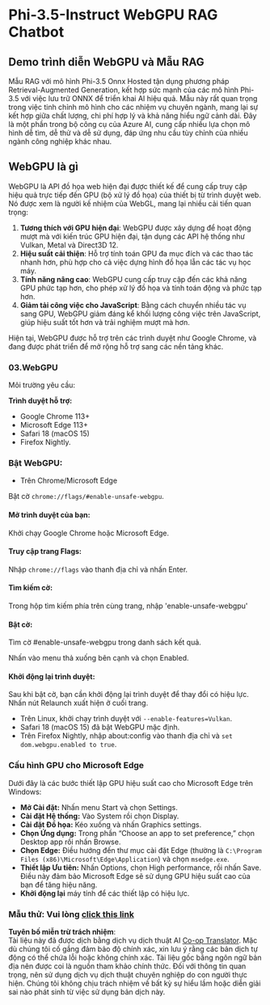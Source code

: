 <!--
CO_OP_TRANSLATOR_METADATA:
{
  "original_hash": "b62864faf628eb07f5231d4885555198",
  "translation_date": "2025-05-09T18:58:57+00:00",
  "source_file": "md/02.Application/01.TextAndChat/Phi3/WebGPUWithPhi35Readme.md",
  "language_code": "vi"
}
-->
# Phi-3.5-Instruct WebGPU RAG Chatbot

## Demo trình diễn WebGPU và Mẫu RAG

Mẫu RAG với mô hình Phi-3.5 Onnx Hosted tận dụng phương pháp Retrieval-Augmented Generation, kết hợp sức mạnh của các mô hình Phi-3.5 với việc lưu trữ ONNX để triển khai AI hiệu quả. Mẫu này rất quan trọng trong việc tinh chỉnh mô hình cho các nhiệm vụ chuyên ngành, mang lại sự kết hợp giữa chất lượng, chi phí hợp lý và khả năng hiểu ngữ cảnh dài. Đây là một phần trong bộ công cụ của Azure AI, cung cấp nhiều lựa chọn mô hình dễ tìm, dễ thử và dễ sử dụng, đáp ứng nhu cầu tùy chỉnh của nhiều ngành công nghiệp khác nhau.

## WebGPU là gì  
WebGPU là API đồ họa web hiện đại được thiết kế để cung cấp truy cập hiệu quả trực tiếp đến GPU (bộ xử lý đồ họa) của thiết bị từ trình duyệt web. Nó được xem là người kế nhiệm của WebGL, mang lại nhiều cải tiến quan trọng:

1. **Tương thích với GPU hiện đại**: WebGPU được xây dựng để hoạt động mượt mà với kiến trúc GPU hiện đại, tận dụng các API hệ thống như Vulkan, Metal và Direct3D 12.
2. **Hiệu suất cải thiện**: Hỗ trợ tính toán GPU đa mục đích và các thao tác nhanh hơn, phù hợp cho cả việc dựng hình đồ họa lẫn các tác vụ học máy.
3. **Tính năng nâng cao**: WebGPU cung cấp truy cập đến các khả năng GPU phức tạp hơn, cho phép xử lý đồ họa và tính toán động và phức tạp hơn.
4. **Giảm tải công việc cho JavaScript**: Bằng cách chuyển nhiều tác vụ sang GPU, WebGPU giảm đáng kể khối lượng công việc trên JavaScript, giúp hiệu suất tốt hơn và trải nghiệm mượt mà hơn.

Hiện tại, WebGPU được hỗ trợ trên các trình duyệt như Google Chrome, và đang được phát triển để mở rộng hỗ trợ sang các nền tảng khác.

### 03.WebGPU  
Môi trường yêu cầu:

**Trình duyệt hỗ trợ:**  
- Google Chrome 113+  
- Microsoft Edge 113+  
- Safari 18 (macOS 15)  
- Firefox Nightly.

### Bật WebGPU:

- Trên Chrome/Microsoft Edge  

Bật cờ `chrome://flags/#enable-unsafe-webgpu`.

#### Mở trình duyệt của bạn:  
Khởi chạy Google Chrome hoặc Microsoft Edge.

#### Truy cập trang Flags:  
Nhập `chrome://flags` vào thanh địa chỉ và nhấn Enter.

#### Tìm kiếm cờ:  
Trong hộp tìm kiếm phía trên cùng trang, nhập 'enable-unsafe-webgpu'

#### Bật cờ:  
Tìm cờ #enable-unsafe-webgpu trong danh sách kết quả.

Nhấn vào menu thả xuống bên cạnh và chọn Enabled.

#### Khởi động lại trình duyệt:  

Sau khi bật cờ, bạn cần khởi động lại trình duyệt để thay đổi có hiệu lực. Nhấn nút Relaunch xuất hiện ở cuối trang.

- Trên Linux, khởi chạy trình duyệt với `--enable-features=Vulkan`.  
- Safari 18 (macOS 15) đã bật WebGPU mặc định.  
- Trên Firefox Nightly, nhập about:config vào thanh địa chỉ và `set dom.webgpu.enabled to true`.

### Cấu hình GPU cho Microsoft Edge  

Dưới đây là các bước thiết lập GPU hiệu suất cao cho Microsoft Edge trên Windows:

- **Mở Cài đặt:** Nhấn menu Start và chọn Settings.  
- **Cài đặt Hệ thống:** Vào System rồi chọn Display.  
- **Cài đặt Đồ họa:** Kéo xuống và nhấn Graphics settings.  
- **Chọn Ứng dụng:** Trong phần “Choose an app to set preference,” chọn Desktop app rồi nhấn Browse.  
- **Chọn Edge:** Điều hướng đến thư mục cài đặt Edge (thường là `C:\Program Files (x86)\Microsoft\Edge\Application`) và chọn `msedge.exe`.  
- **Thiết lập Ưu tiên:** Nhấn Options, chọn High performance, rồi nhấn Save.  
Điều này đảm bảo Microsoft Edge sẽ sử dụng GPU hiệu suất cao của bạn để tăng hiệu năng.  
- **Khởi động lại** máy tính để các thiết lập có hiệu lực.

### Mẫu thử: Vui lòng [click this link](https://github.com/microsoft/aitour-exploring-cutting-edge-models/tree/main/src/02.ONNXRuntime/01.WebGPUChatRAG)

**Tuyên bố miễn trừ trách nhiệm**:  
Tài liệu này đã được dịch bằng dịch vụ dịch thuật AI [Co-op Translator](https://github.com/Azure/co-op-translator). Mặc dù chúng tôi cố gắng đảm bảo độ chính xác, xin lưu ý rằng các bản dịch tự động có thể chứa lỗi hoặc không chính xác. Tài liệu gốc bằng ngôn ngữ bản địa nên được coi là nguồn tham khảo chính thức. Đối với thông tin quan trọng, nên sử dụng dịch vụ dịch thuật chuyên nghiệp do con người thực hiện. Chúng tôi không chịu trách nhiệm về bất kỳ sự hiểu lầm hoặc diễn giải sai nào phát sinh từ việc sử dụng bản dịch này.
